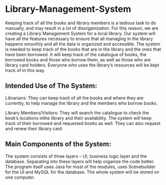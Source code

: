 # Library-Management-System
Keeping track of all the books and library members is a tedious task to do manually, and may result
in a lot of disorganization. For this reason, we are creating a Library Management System for a
local library. Our system will have all the features necessary to ensure that all managing in the
library happens smoothly and all the data is organized and accessible.
The system is needed to keep track of the books that are in the library and the ones that have been
borrowed. It will keep track of the catalogue of books, the borrowed books and those who borrow
them, as well as those who are library card holders. Everyone who uses the library’s resources will
be kept track of in this way. 

## Intended Use of The System:
Librarians: They can keep track of all the books and where they are currently, to help manage
the library and the members who borrow books.

Library Members/Visitors: They will search the catalogue to check the book’s locations inthe 
library and their availability. The system will keep track of their borrowed and requested books
as well. They can also request and renew their library card

## Main Components of the System:
The system consists of three layers – UI, business logic layer and the database. Separating into these 
layers will help organize the code better. The program itself uses Java for most of the modules, uses 
Scenebuilder for the UI and MySQL for the database. The whole system will be stored on one
computer.
